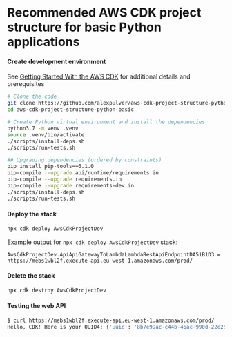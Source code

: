 # Recommended AWS CDK project structure for basic Python applications

#### Create development environment
See [Getting Started With the AWS CDK](https://docs.aws.amazon.com/cdk/latest/guide/getting_started.html)
for additional details and prerequisites

```bash
# Clone the code
git clone https://github.com/alexpulver/aws-cdk-project-structure-python-basic
cd aws-cdk-project-structure-python-basic

# Create Python virtual environment and install the dependencies
python3.7 -m venv .venv
source .venv/bin/activate
./scripts/install-deps.sh
./scripts/run-tests.sh

## Upgrading dependencies (ordered by constraints)
pip install pip-tools==6.1.0
pip-compile --upgrade api/runtime/requirements.in
pip-compile --upgrade requirements.in
pip-compile --upgrade requirements-dev.in
./scripts/install-deps.sh
./scripts/run-tests.sh
```

#### Deploy the stack
```bash
npx cdk deploy AwsCdkProjectDev
```

Example output for `npx cdk deploy AwsCdkProjectDev` stack:

```text
AwsCdkProjectDev.ApiApiGatewayToLambdaLambdaRestApiEndpointDA51B1D3 = https://mebs1wbl2f.execute-api.eu-west-1.amazonaws.com/prod/
```

#### Delete the stack
```bash
npx cdk destroy AwsCdkProjectDev
```

#### Testing the web API
```bash
$ curl https://mebs1wbl2f.execute-api.eu-west-1.amazonaws.com/prod/
Hello, CDK! Here is your UUID4: {'uuid': '8b7e99ac-c44b-46ac-990d-22e253b08be4'}
```